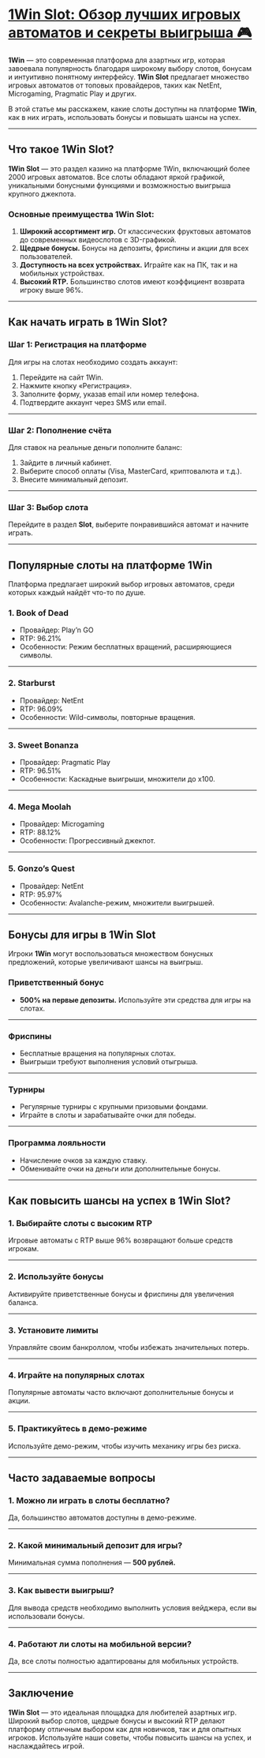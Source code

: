 # [1Win Slot: Обзор лучших игровых автоматов и секреты выигрыша 🎮](https://brandplay.link/9sD8CZLQ)

**1Win** — это современная платформа для азартных игр, которая завоевала популярность благодаря широкому выбору слотов, бонусам и интуитивно понятному интерфейсу. **1Win Slot** предлагает множество игровых автоматов от топовых провайдеров, таких как NetEnt, Microgaming, Pragmatic Play и других.

В этой статье мы расскажем, какие слоты доступны на платформе **1Win**, как в них играть, использовать бонусы и повышать шансы на успех.

***

## Что такое 1Win Slot?

**1Win Slot** — это раздел казино на платформе 1Win, включающий более 2000 игровых автоматов. Все слоты обладают яркой графикой, уникальными бонусными функциями и возможностью выигрыша крупного джекпота.

### Основные преимущества 1Win Slot:

1. **Широкий ассортимент игр.**
   От классических фруктовых автоматов до современных видеослотов с 3D-графикой.
2. **Щедрые бонусы.**
   Бонусы на депозиты, фриспины и акции для всех пользователей.
3. **Доступность на всех устройствах.**
   Играйте как на ПК, так и на мобильных устройствах.
4. **Высокий RTP.**
   Большинство слотов имеют коэффициент возврата игроку выше 96%.

***

## Как начать играть в 1Win Slot?

### Шаг 1: Регистрация на платформе

Для игры на слотах необходимо создать аккаунт:

1. Перейдите на сайт 1Win.
2. Нажмите кнопку «Регистрация».
3. Заполните форму, указав email или номер телефона.
4. Подтвердите аккаунт через SMS или email.

***

### Шаг 2: Пополнение счёта

Для ставок на реальные деньги пополните баланс:

1. Зайдите в личный кабинет.
2. Выберите способ оплаты (Visa, MasterCard, криптовалюта и т.д.).
3. Внесите минимальный депозит.

***

### Шаг 3: Выбор слота

Перейдите в раздел **Slot**, выберите понравившийся автомат и начните играть.

***

## Популярные слоты на платформе 1Win

Платформа предлагает широкий выбор игровых автоматов, среди которых каждый найдёт что-то по душе.

### 1. **Book of Dead**

* Провайдер: Play’n GO
* RTP: 96.21%
* Особенности: Режим бесплатных вращений, расширяющиеся символы.

***

### 2. **Starburst**

* Провайдер: NetEnt
* RTP: 96.09%
* Особенности: Wild-символы, повторные вращения.

***

### 3. **Sweet Bonanza**

* Провайдер: Pragmatic Play
* RTP: 96.51%
* Особенности: Каскадные выигрыши, множители до x100.

***

### 4. **Mega Moolah**

* Провайдер: Microgaming
* RTP: 88.12%
* Особенности: Прогрессивный джекпот.

***

### 5. **Gonzo’s Quest**

* Провайдер: NetEnt
* RTP: 95.97%
* Особенности: Avalanche-режим, множители выигрышей.

***

## Бонусы для игры в 1Win Slot

Игроки **1Win** могут воспользоваться множеством бонусных предложений, которые увеличивают шансы на выигрыш.

### Приветственный бонус

* **500% на первые депозиты.**
  Используйте эти средства для игры на слотах.

***

### Фриспины

* Бесплатные вращения на популярных слотах.
* Выигрыши требуют выполнения условий отыгрыша.

***

### Турниры

* Регулярные турниры с крупными призовыми фондами.
* Играйте в слоты и зарабатывайте очки для победы.

***

### Программа лояльности

* Начисление очков за каждую ставку.
* Обменивайте очки на деньги или дополнительные бонусы.

***

## Как повысить шансы на успех в 1Win Slot?

### 1. Выбирайте слоты с высоким RTP

Игровые автоматы с RTP выше 96% возвращают больше средств игрокам.

***

### 2. Используйте бонусы

Активируйте приветственные бонусы и фриспины для увеличения баланса.

***

### 3. Установите лимиты

Управляйте своим банкроллом, чтобы избежать значительных потерь.

***

### 4. Играйте на популярных слотах

Популярные автоматы часто включают дополнительные бонусы и акции.

***

### 5. Практикуйтесь в демо-режиме

Используйте демо-режим, чтобы изучить механику игры без риска.

***

## Часто задаваемые вопросы

### 1. Можно ли играть в слоты бесплатно?

Да, большинство автоматов доступны в демо-режиме.

***

### 2. Какой минимальный депозит для игры?

Минимальная сумма пополнения — **500 рублей.**

***

### 3. Как вывести выигрыш?

Для вывода средств необходимо выполнить условия вейджера, если вы использовали бонусы.

***

### 4. Работают ли слоты на мобильной версии?

Да, все слоты полностью адаптированы для мобильных устройств.

***

## Заключение

**1Win Slot** — это идеальная площадка для любителей азартных игр. Широкий выбор слотов, щедрые бонусы и высокий RTP делают платформу отличным выбором как для новичков, так и для опытных игроков. Используйте наши советы, чтобы повысить шансы на успех, и наслаждайтесь игрой.

